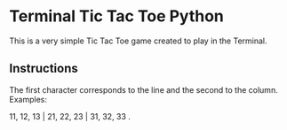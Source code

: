 # Terminal Tic Tac Toe Python
 
 This is a very simple Tic Tac Toe game created to play in the Terminal.
 
 ## Instructions
 
 The first character corresponds to the line and the second to the column.
 Examples:
 
 11, 12, 13 |
 21, 22, 23 |
 31, 32, 33 .
